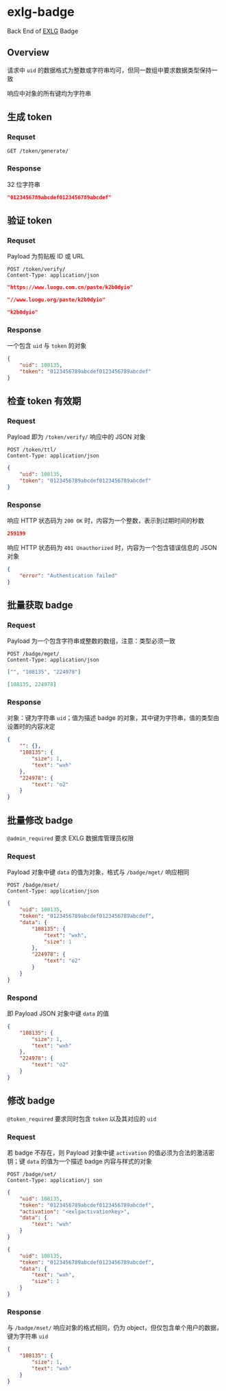 # exlg-badge

Back End of [EXLG](https://github.com/extend-luogu) Badge

## Overview

请求中 `uid` 的数据格式为整数或字符串均可，但同一数组中要求数据类型保持一致

响应中对象的所有键均为字符串

## 生成 token

### Requset

```http
GET /token/generate/
```

### Response

32 位字符串

```json
"0123456789abcdef0123456789abcdef"
```

## 验证 token

### Requset

Payload 为剪贴板 ID 或 URL

```http
POST /token/verify/
Content-Type: application/json
```

```json
"https://www.luogu.com.cn/paste/k2b0dyio"
```

```json
"//www.luogu.org/paste/k2b0dyio"
```

```json
"k2b0dyio"
```

### Response

一个包含 `uid` 与 `token` 的对象

```json
{
    "uid": 108135,
    "token": "0123456789abcdef0123456789abcdef"
}
```

## 检查 token 有效期

### Request

Payload 即为 `/token/verify/` 响应中的 JSON 对象

```http
POST /token/ttl/
Content-Type: application/json
```

```json
{
    "uid": 108135,
    "token": "0123456789abcdef0123456789abcdef"
}
```

### Response

响应 HTTP 状态码为 `200 OK` 时，内容为一个整数，表示到过期时间的秒数

```json
259199
```

响应 HTTP 状态码为 `401 Unauthorized` 时，内容为一个包含错误信息的 JSON 对象

```json
{
    "error": "Authentication failed"
}
```

## 批量获取 badge

### Request

Payload 为一个包含字符串或整数的数组，注意：类型必须一致

```http
POST /badge/mget/
Content-Type: application/json
```
```json
["", "108135", "224978"]
```

```json
[108135, 224978]
```

### Response

对象：键为字符串 `uid`；值为描述 badge 的对象，其中键为字符串，值的类型由设置时的内容决定

```json
{
    "": {},
    "108135": {
        "size": 1,
        "text": "wxh"
    },
    "224978": {
        "text": "o2"
    }
}
```

## 批量修改 badge

`@admin_required`
要求 EXLG 数据库管理员权限

### Request

Payload 对象中键 `data` 的值为对象，格式与 `/badge/mget/` 响应相同

```http
POST /badge/mset/
Content-Type: application/json
```

```json
{
    "uid": 108135,
    "token": "0123456789abcdef0123456789abcdef",
    "data": {
        "108135": {
            "text": "wxh",
            "size": 1
        },
        "224978": {
            "text": "o2"
        }
    }
}
```

### Respond

即 Payload JSON 对象中键 `data` 的值

```json
{
    "108135": {
        "size": 1,
        "text": "wxh"
    },
    "224978": {
        "text": "o2"
    }
}
```

## 修改 badge

`@token_required`
要求同时包含 `token` 以及其对应的 `uid`

### Request

若 badge 不存在，则 Payload 对象中键 `activation` 的值必须为合法的激活密钥；键 `data` 的值为一个描述 badge 内容与样式的对象

```http
POST /badge/set/
Content-Type: application/j son
```

```json
{
    "uid": 108135,
    "token": "0123456789abcdef0123456789abcdef",
    "activation": "<exlgactivationkey>",
    "data": {
        "text": "wxh"
    }
}
```

```json
{
    "uid": 108135,
    "token": "0123456789abcdef0123456789abcdef",
    "data": {
        "text": "wxh",
        "size": 1
    }
}
```

### Response

与 `/badge/mset/` 响应对象的格式相同，仍为 object，但仅包含单个用户的数据，键为字符串 `uid`

```json
{
    "108135": {
        "size": 1,
        "text": "wxh"
    }
}
```
